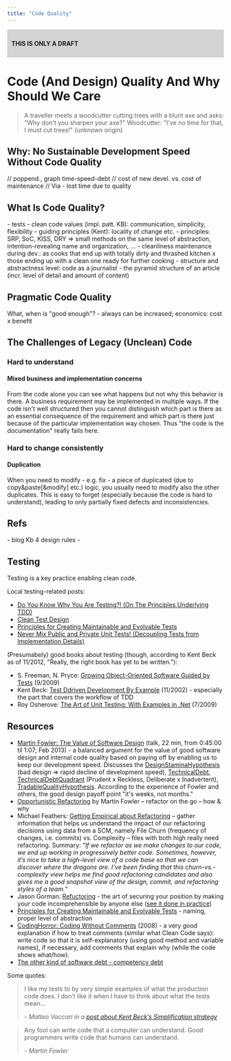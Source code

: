 ```yaml
---
title: "Code Quality"
---
```

<div style="background-color:lightgrey;font-weight:bold;padding:10px;margin-bottom:10px;">

THIS IS ONLY A DRAFT

</div>

# Code (And Design) Quality And Why Should We Care

> A traveller meets a woodcutter cutting trees with a blunt axe and asks: "Why don't you sharpen your axe?"
> Woodcutter: "I've no time for that, I must cut trees\!" (unknown origin)

## Why: No Sustainable Development Speed Without Code Quality

// poppend., graph time-speed-debt
// cost of new devel. vs. cost of maintenance
// Via - lost time due to quality

## What Is Code Quality?

\- tests
\- clean code values (impl. patt. KB): communication, simplicity, flexibility
\- guiding principles (Kent): locality of change etc.
\- principles: SRP, SoC, KISS, DRY
\=\> small methods on the same level of abstraction, intention-revealing name and organization, ...
\- cleanliness maintenance during dev.: as cooks that end up with totally dirty and thrashed kitchen x those ending up with a clean one ready for further cooking
\- structure and abstractness level: code as a journalist - the pyramid structure of an article (incr. level of detail and amount of content)

## Pragmatic Code Quality

What, when is "good enough"?
\- always can be increased; economics: cost x benefit

## The Challenges of Legacy (Unclean) Code

### Hard to understand

#### Mixed business and implementation concerns

From the code alone you can see what happens but not why this behavior is there. A business requirement may be implemented in multiple ways. If the code isn't well structured then you cannot distinguish which part is there as an essential consequence of the requirement and which part is there just because of the particular implementation way chosen. Thus "the code is the documentation" really fails here.

### Hard to change consistently

#### Duplication

When you need to modify - e.g. fix - a piece of duplicated (due to copy\&paste\[\&modify\] etc.) logic, you usually need to modify also the other duplicates. This is easy to forget (especially because the code is hard to understand), leading to only partially fixed defects and inconsistencies.

## Refs

\- blog Kb 4 design rules
\-

## Testing

Testing is a key practice enabling clean code.

Local testing-related posts:

  - [Do You Know Why You Are Testing?\! (On The Principles Underlying TDD)](/2012/10/27/the-principles-underlying-test-driven-development-or-why-you-should-tdd/)
  - [Clean Test Design](/wiki/development/clean-test-design/)
  - [Principles for Creating Maintainable and Evolvable Tests](/2011/11/21/principles-for-creating-maintainable-and-evolvable-tests/)
  - [Never Mix Public and Private Unit Tests\! (Decoupling Tests from Implementation Details)](/2011/10/20/never-mix-public-and-private-unit-tests/)

(Presumabely) good books about testing (though, according to Kent Beck as of 11/2012, "Really, the right book has yet to be written."):

  - S. Freeman, N. Pryce: [Growing Object-Oriented Software Guided by Tests](https://www.amazon.com/Growing-Object-Oriented-Software-Guided-Tests/dp/0321503627/) (9/2009)
  - Kent Beck: [Test Ddriven Development By Example](https://amzn.com/0321146530) (11/2002) - especially the part that covers the workflow of TDD
  - Roy Osherove: [The Art of Unit Testing: With Examples in .Net](https://www.amazon.com/Art-Unit-Testing-Examples-Net/dp/1933988274) (7/2009)

## Resources

  - [Martin Fowler: The Value of Software Design](https://youtu.be/8kotnF6hfd8?t=45m) (talk, 22 min, from 0:45:00 til 1:07; Feb 2013) - a balanced argument for the value of good software design and internal code quality based on paying off by enabling us to keep our development speed. Discusses the [DesignStaminaHypothesis](https://martinfowler.com/bliki/DesignStaminaHypothesis.html) (bad design =\> rapid decline of development speed), [TechnicalDebt](https://martinfowler.com/bliki/TechnicalDebt.html), [TechnicalDebtQuadrant](https://martinfowler.com/bliki/TechnicalDebtQuadrant.html) (Prudent x Reckless, Deliberate x Inadvertent), [TradableQualityHypothesis](https://martinfowler.com/bliki/TradableQualityHypothesis.html). According to the experience of Fowler and others, the good design payoff point "it's weeks, not months."
  - [Opportunistic Refactoring](https://java.dzone.com/articles/opportunistic-refactoring) by Martin Fowler – refactor on the go – how & why
  - Michael Feathers: [Getting Empirical about Refactoring](https://www.stickyminds.com/s.asp?F=S16679_COL_2) – gather information that helps us understand the impact of our refactoring decisions using data from a SCM, namely File Churn (frequency of changes, i.e. commits) vs. Complexity – files with both high really need refactoring. Summary: “*If we refactor as we make changes to our code, we end up working in progressively better code. Sometimes, however, it’s nice to take a high-level view of a code base so that we can discover where the dragons are. I’ve been finding that this churn-vs.-complexity view helps me find good refactoring candidates and also gives me a good snapshot view of the design, commit, and refactoring styles of a team.*“
  - Jason Gorman: [Refuctoring](https://www.waterfall2006.com/gorman.html) - the art of securing your position by making your code incomprehensible by anyone else ([see it done in practice](https://www.youtube.com/watch?v=7RJmoCWx4cE))
  - [Principles for Creating Maintainable and Evolvable Tests](/2011/11/21/principles-for-creating-maintainable-and-evolvable-tests/) - naming, proper level of abstraction
  - [CodingHorror: Coding Without Comments](https://www.codinghorror.com/blog/2008/07/coding-without-comments.html) (2008) - a very good explanation if how to treat comments (similar what Clean Code says): write code so that it is self-explanatory (using good method and variable names), if necessary, add comments that explain why (while the code shows what/how).
  - [The other kind of software debt - competency debt](https://www.leanway.no/competence-debt/)

Some quotes:

> I like my tests to by very simple examples of what the production code does. I don’t like it when I have to think about what the tests mean…
>
> *- Matteo Vaccari in a [post about Kent Beck’s Simplification strategy](https://matteo.vaccari.name/blog/archives/770)*

> Any fool can write code that a computer can understand. Good programmers write code that humans can understand.
>
> \- *Martin Fowler*
